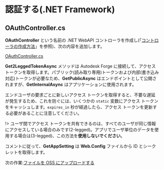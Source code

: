 # 認証する(.NET Framework)

## OAuthController.cs

**OAuthController** という名前の .NET WebAPI コントローラを作成し(「[コントローラの作成方法](/ja-JP/environment/setup/net_controller)」を参照)、次の内容を追加します。

[OAuthController.cs](_snippets/viewmodels/net/OAuthController.cs ':include :type=code csharp')

**Get2LeggedTokenAsync** メソッドは Autodesk Forge に接続して、アクセス トークンを取得します。パブリック(読み取り専用)トークンおよび内部(書き込み対応)トークンが必要なため、**GetPublicAsync** はエンドポイントとして公開されますが、**GetInternalAsync** はアプリケーションに使用されます。 

エンドユーザの要求ごとに新しいアクセス トークンを取得すると、不要な遅延が発生するため、これを防ぐには、いくつかの `static` 変数にアクセス トークンをキャッシュします。`expires_in` 秒が経過したら、アクセス トークンを更新する必要があることに注意してください。

!> ユーザ間でアクセス トークンを共有できるのは、すべてのユーザが同じ情報にアクセスしている場合のみです(2-legged)。アプリでユーザ単位のデータを使用する場合は(3-legged)、この方法を**使用しないでください**。

コメントに従って、**GetAppSetting** は **Web.Config** ファイルから ID とシークレットを取得します。

次の作業:[ファイルを OSS にアップロードする](/ja-JP/datamanagement/oss/)